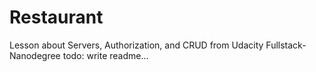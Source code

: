 # Restaurant
Lesson about Servers, Authorization, and CRUD from Udacity Fullstack-Nanodegree
todo: write readme...
